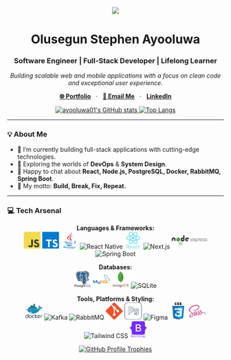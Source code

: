 <div align="center">
  <img src="https://media.giphy.com/media/M9gbBd9nbDrOTu1Mqx/giphy.gif" width="100" />
</div>

<h1 align="center">Olusegun Stephen Ayooluwa</h1>

<h3 align="center">Software Engineer | Full-Stack Developer | Lifelong Learner</h3>

<p align="center">
  <em>
    Building scalable web and mobile applications with a focus on clean code and exceptional user experience.
  </em>
</p>

<p align="center">
  <a href="https://olusegun-stephen.vercel.app/" target="_blank"><strong>🌐 Portfolio</strong></a> &nbsp;&nbsp;&middot;&nbsp;&nbsp;
  <a href="mailto:olusegunstephen222@gmail.com"><strong>📩 Email Me</strong></a> &nbsp;&nbsp;&middot;&nbsp;&nbsp;
  <a href="https://www.linkedin.com/in/stephen-olusegun-aa031b258" target="_blank"><strong>LinkedIn</strong></a>
</p>

<div align="center">
  <a href="https://github.com/ayooluwa01">
  <img src="https://github-readme-stats.vercel.app/api?username=ayooluwa01&show_icons=true&theme=tokyonight" alt="ayooluwa01's GitHub stats" />
  </a>
  <a href="https://github.com/ayooluwa01">
    <img src="https://github-readme-stats.vercel.app/api/top-langs/?username=ayooluwa01&layout=compact&theme=tokyonight" alt="Top Langs" />
  </a>
</div>

---

### 💡 About Me

- 🔭 I’m currently building full-stack applications with cutting-edge technologies.
- 🌱 Exploring the worlds of **DevOps** & **System Design**.
- 💬 Happy to chat about **React, Node.js, PostgreSQL, Docker, RabbitMQ, Spring Boot**.
- 🚀 My motto: **Build, Break, Fix, Repeat.**

---

### 💻 Tech Arsenal

<p align="center">
  <strong>Languages & Frameworks:</strong><br>
  <img src="https://raw.githubusercontent.com/devicons/devicon/master/icons/javascript/javascript-original.svg" alt="JavaScript" width="40"/>
  <img src="https://raw.githubusercontent.com/devicons/devicon/master/icons/typescript/typescript-original.svg" alt="TypeScript" width="40"/>
  <img src="https://raw.githubusercontent.com/devicons/devicon/master/icons/java/java-original.svg" alt="Java" width="40"/>
  <img src="https://reactnative.dev/img/header_logo.svg" alt="React Native" width="40"/>
  <img src="https://raw.githubusercontent.com/devicons/devicon/master/icons/react/react-original-wordmark.svg" alt="React" width="40"/>
  <img src="https://cdn.worldvectorlogo.com/logos/nextjs-2.svg" alt="Next.js" width="40"/>
  <img src="https://raw.githubusercontent.com/devicons/devicon/master/icons/nodejs/nodejs-original-wordmark.svg" alt="Node.js" width="40"/>
  <img src="https://raw.githubusercontent.com/devicons/devicon/master/icons/express/express-original-wordmark.svg" alt="Express" width="40"/>
  <img src="https://www.vectorlogo.zone/logos/springio/springio-icon.svg" alt="Spring Boot" width="40"/>
</p>

<p align="center">
  <strong>Databases:</strong><br>
  <img src="https://raw.githubusercontent.com/devicons/devicon/master/icons/postgresql/postgresql-original-wordmark.svg" alt="PostgreSQL" width="40"/>
  <img src="https://raw.githubusercontent.com/devicons/devicon/master/icons/mysql/mysql-original-wordmark.svg" alt="MySQL" width="40"/>
  <img src="https://raw.githubusercontent.com/devicons/devicon/master/icons/mongodb/mongodb-original-wordmark.svg" alt="MongoDB" width="40"/>
  <img src="https://www.vectorlogo.zone/logos/sqlite/sqlite-icon.svg" alt="SQLite" width="40"/>
</p>

<p align="center">
  <strong>Tools, Platforms & Styling:</strong><br>
  <img src="https://raw.githubusercontent.com/devicons/devicon/master/icons/docker/docker-original-wordmark.svg" alt="Docker" width="40"/>
  <img src="https://www.vectorlogo.zone/logos/kafka/kafka-icon.svg" alt="Kafka" width="40"/>
  <img src="https://www.vectorlogo.zone/logos/rabbitmq/rabbitmq-icon.svg" alt="RabbitMQ" width="40"/>
  <img src="https://raw.githubusercontent.com/devicons/devicon/master/icons/git/git-original.svg" alt="Git" width="40"/>
  <img src="https://raw.githubusercontent.com/devicons/devicon/master/icons/photoshop/photoshop-line.svg" alt="Photoshop" width="40"/>
  <img src="https://www.vectorlogo.zone/logos/figma/figma-icon.svg" alt="Figma" width="40"/>
  <img src="https://raw.githubusercontent.com/devicons/devicon/master/icons/css3/css3-original-wordmark.svg" alt="CSS3" width="40"/>
  <img src="https://raw.githubusercontent.com/devicons/devicon/master/icons/sass/sass-original.svg" alt="Sass" width="40"/>
  <img src="https://www.vectorlogo.zone/logos/tailwindcss/tailwindcss-icon.svg" alt="Tailwind CSS" width="40"/>
  <img src="https://raw.githubusercontent.com/devicons/devicon/master/icons/bootstrap/bootstrap-plain-wordmark.svg" alt="Bootstrap" width="40"/>
</p>

<div align="center">
  <a href="https://github.com/ryo-ma/github-profile-trophy">
    <img src="https://github-profile-trophy.vercel.app/?username=ayooluwa01&theme=tokyonight&margin-w=15&margin-h=15" alt="GitHub Profile Trophies" />
  </a>
</div>
